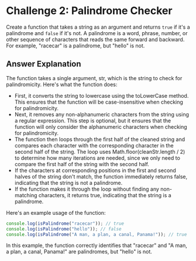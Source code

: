 # Challenge 2: Palindrome Checker

Create a function that takes a string as an argument and returns `true` if it's a palindrome and `false` if it's not. A palindrome is a word, phrase, number, or other sequence of characters that reads the same forward and backward. For example, "racecar" is a palindrome, but "hello" is not.

## Answer Explanation

The function takes a single argument, str, which is the string to check for palindromicity. Here's what the function does:

- First, it converts the string to lowercase using the toLowerCase method. This ensures that the function will be case-insensitive when checking for palindromicity.
- Next, it removes any non-alphanumeric characters from the string using a regular expression. This step is optional, but it ensures that the function will only consider the alphanumeric characters when checking for palindromicity.
- The function then loops through the first half of the cleaned string and compares each character with the corresponding character in the second half of the string. The loop uses Math.floor(cleanStr.length / 2) to determine how many iterations are needed, since we only need to compare the first half of the string with the second half.
- If the characters at corresponding positions in the first and second halves of the string don't match, the function immediately returns false, indicating that the string is not a palindrome.
- If the function makes it through the loop without finding any non-matching characters, it returns true, indicating that the string is a palindrome.

Here's an example usage of the function:

```javascript
console.log(isPalindrome("racecar")); // true
console.log(isPalindrome("hello")); // false
console.log(isPalindrome("A man, a plan, a canal, Panama!")); // true
```

In this example, the function correctly identifies that "racecar" and "A man, a plan, a canal, Panama!" are palindromes, but "hello" is not.

